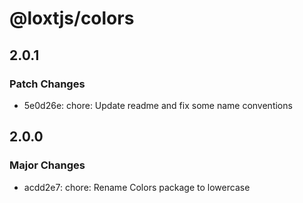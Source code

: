 # @loxtjs/colors

## 2.0.1

### Patch Changes

- 5e0d26e: chore: Update readme and fix some name conventions

## 2.0.0

### Major Changes

- acdd2e7: chore: Rename Colors package to lowercase
